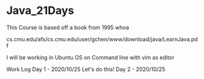 # Java_21Days

This Course is based off a book from 1995 whoa


cs.cmu.edu/afs/cs.cmu.edu/user/gchen/www/download/java/LearnJava.pdf

I will be working in Ubuntu OS on Command line with vim as editor 


Work Log
Day 1 - 2020/10/25 Let's do this!
Day 2 - 2020/10/25 
